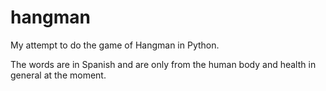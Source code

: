 # hangman
My attempt to do the game of Hangman in Python. 

The words are in Spanish and are only from the human body and health in general at the moment.
